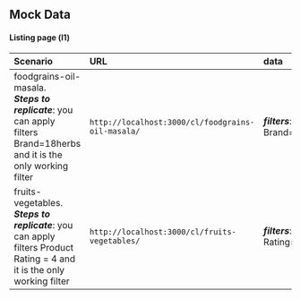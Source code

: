 ## Mock Data

#### Listing page (l1)


| Scenario | URL  |data|
| :-------- |:-------|:---|
| foodgrains-oil-masala.<br> ***Steps to replicate***: you can apply filters Brand=18herbs and it is the only working filter | `http://localhost:3000/cl/foodgrains-oil-masala/` | ***filters***: Brand=18herbs |
| fruits-vegetables. ***Steps to replicate***: you can apply filters Product Rating = 4 and it is the only working filter | `http://localhost:3000/cl/fruits-vegetables/` | ***filters***: Product Rating=4 |


  
